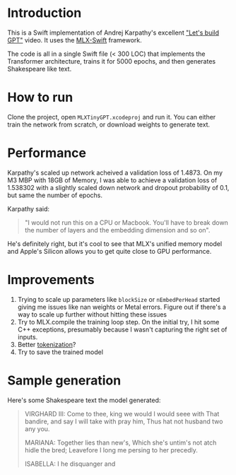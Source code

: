 # Introduction
This is a Swift implementation of Andrej Karpathy's excellent ["Let's build GPT"](https://www.youtube.com/watch?v=kCc8FmEb1nY) video. It uses the [MLX-Swift](https://github.com/ml-explore/mlx-swift) framework.

The code is all in a single Swift file (< 300 LOC) that implements the Transformer architecture, trains it for 5000 epochs, and then generates Shakespeare like text. 

# How to run
Clone the project, open `MLXTinyGPT.xcodeproj` and run it. You can either train the network from scratch, or download weights to generate text.

# Performance
Karpathy's scaled up network acheived a validation loss of 1.4873. On my M3 MBP with 18GB of Memory, I was able to achieve a validation loss of 1.538302 with a slightly scaled down network and dropout probability of 0.1, but same the number of epochs.

Karpathy said:
> "I would not run this on a CPU or Macbook. You'll have to break down the number of layers and the embedding dimension and so on".

He's definitely right, but it's cool to see that MLX's unified memory model and Apple's Silicon allows you to get quite close to GPU performance.

# Improvements
1. Trying to scale up parameters like `blockSize` or `nEmbedPerHead` started giving me issues like nan weights or Metal errors. Figure out if there's a way to scale up further without hitting these issues
2. Try to MLX.compile the training loop step. On the initial try, I hit some C++ exceptions, presumably because I wasn't capturing the right set of inputs.
3. Better [tokenization](https://www.youtube.com/watch?v=zduSFxRajkE&t=781s)?
4. Try to save the trained model

# Sample generation
Here's some Shakespeare text the model generated:
> VIRGHARD III:
Come to thee, king we would I would seee with
That bandire, and say I will take with pray him,
Thus hat not husband two any you.
> 
> MARIANA:
Together lies than new's,
Which she's untim's not atch hidle the bred;
Leavefore I long me persing to her precedly.
> 
> ISABELLA:
I he disquanger and 
